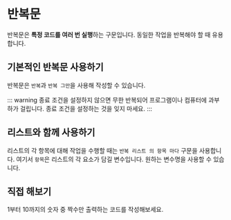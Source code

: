 <script setup>
import CodeRunner from "../_/code-runner.vue"
</script>

# 반복문

반복문은 **특정 코드를 여러 번 실행**하는 구문입니다. 동일한 작업을 반복해야 할 때 유용합니다.

## 기본적인 반복문 사용하기

반복문은 `반복`과 `반복 그만`을 사용해 작성할 수 있습니다.

::: warning
종료 조건을 설정하지 않으면 무한 반복되어 프로그램이나 컴퓨터에 과부하가 걸립니다. 종료 조건을 설정하는 것을 잊지 마세요.
:::

<CodeRunner :code='`실행한_횟수: 0\n
반복
    실행한_횟수: 실행한_횟수 + 1
    실행한_횟수 보여주기\n
    만약 실행한_횟수 = 5 이면
        반복 그만`' />

## 리스트와 함께 사용하기

리스트의 각 항목에 대해 작업을 수행할 때는 `반복 리스트 의 항목 마다` 구문을 사용합니다. 여기서 `항목`은 리스트의 각 요소가 담길 변수입니다. 원하는 변수명을 사용할 수 있습니다.

<CodeRunner :code='`과일들: ["사과", "바나나", "딸기", "포도"]\n
반복 과일들 의 과일 마다
    과일 + "가 있습니다" 보여주기`' />

## 직접 해보기

1부터 10까지의 숫자 중 짝수만 출력하는 코드를 작성해보세요.

<CodeRunner :challenge='{
output: "2\n4\n6\n8\n10",
answerCode: `숫자: 1
반복
    만약 숫자 > 10 이면
        반복 그만
    만약 숫자 % 2 = 0 이면
        숫자 보여주기
    숫자: 숫자 + 1`
}' code="숫자: 1" />

